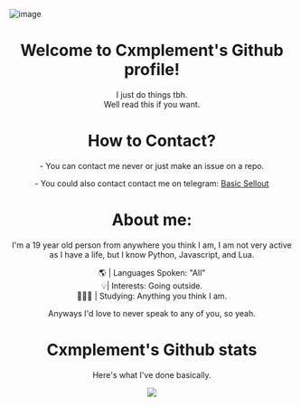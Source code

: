 <!-- ![Header](./header.png) -->
![image](https://cdn.discordapp.com/attachments/1021334340543725568/1035954947063300216/log-animecloud.jpg)
<div align="right">

</p>
<div align="center">
<h1 align="center">Welcome to Cxmplement's Github profile!</h1>
  I just do things tbh.
 <div align="center">
 Well read this if you want.
</p>
<div align="center">

<div align="center"> 
<h1 align="center">How to Contact?</h1>
<h align="center">- You can contact me never or just make an issue on a repo.
</p>
<h align="center">- You could also contact contact me on telegram: <a href="https://t.me/basicsellout/">Basic Sellout</a>
<h
<div align="center"> 
</p>
<h1 align="center">About me:</h1>

<div align="center"> 
I'm a 19 year old person from anywhere you think I am, I am not very active as I have a life, but I know Python, Javascript, and Lua.
</p>
<div align="center"> 
 🌎 | Languages Spoken: "All"
 <div align="center"> 
 💡| Interests: Going outside.
 <div align="center"> 
 🧑🏽‍🎓 | Studying: Anything you think I am.
 
 </p>
Anyways I'd love to never speak to any of you, so yeah.

<!---
Cxmplement/Cxmplement is a `README.md` repository (this file) is viewed on my GitHub profile.
--->

<h1 align="center">Cxmplement's Github stats</h1>
</p>
<div align="center"> 
Here's what I've done basically.
<a href="https://github.com/Cxmplement"></a>
<p align="center">
  <img src="https://github-readme-stats.vercel.app/api?username=Cxmplement&theme=midnight-purple&show_icons=true" />
</p>

<!-- ![zens's GitHub stats](https://github-readme-stats.vercel.app/api?username=Cxmplement&theme=midnight-purple&show_icons=true)
 -->


<!-- ![Footer](./footer.png) -->
